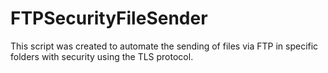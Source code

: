 # FTPSecurityFileSender
This script was created to automate the sending of files via FTP in specific folders with security using the TLS protocol.
